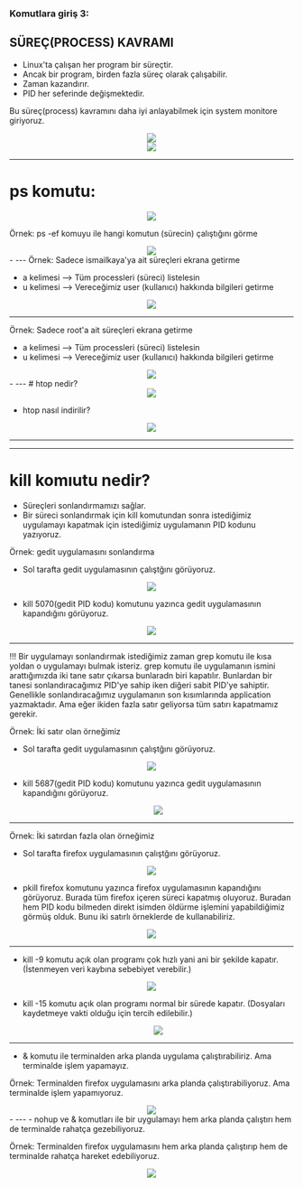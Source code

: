 ### **Komutlara giriş 3:**

 ## SÜREÇ(PROCESS) KAVRAMI
  
- Linux'ta çalışan her program bir süreçtir.
- Ancak bir program, birden fazla süreç olarak çalışabilir.
- Zaman kazandırır.
- PID her seferinde değişmektedir.

Bu süreç(process) kavramını daha iyi anlayabilmek için system monitore giriyoruz.
 
<div align="center">
	<img src="https://github.com/ismailkaya32/linux_komutlari_301/assets/122615472/fcf5bfc3-c0f1-414e-bb9e-18ba4c2d9195"/>
</div>

<div align="center">
	<img src="https://github.com/ismailkaya32/linux_komutlari_301/assets/122615472/ecc61e7f-7c27-4f56-b492-e382ac812e9a"/>
</div>

- ---

# ps komutu: 
<div align="center">
	<img src="https://github.com/ismailkaya32/linux_komutlari_301/assets/122615472/c8e07aa1-122e-413a-b23e-b0cfea870cab"/>
 </div>

Örnek: ps -ef komuyu ile hangi komutun (sürecin) çalıştığını görme
 <div align="center">
	<img src="https://github.com/ismailkaya32/linux_komutlari_301/assets/122615472/53cefe7d-13a6-432e-bca7-5a203e0ce170"/>
 </div>
- ---
Örnek: Sadece ismailkaya'ya ait süreçleri ekrana getirme

- a kelimesi --> Tüm processleri (süreci) listelesin
- u kelimesi --> Vereceğimiz user (kullanıcı) hakkında bilgileri getirme

 <div align="center">
	<img src="https://github.com/ismailkaya32/linux_komutlari_301/assets/122615472/975baa43-592c-4139-af18-0e71b5b73700"/>
 </div>

- ---
Örnek: Sadece root'a ait süreçleri ekrana getirme

- a kelimesi --> Tüm processleri (süreci) listelesin
- u kelimesi --> Vereceğimiz user (kullanıcı) hakkında bilgileri getirme

 <div align="center">
	<img src="https://github.com/ismailkaya32/linux_komutlari_301/assets/122615472/0069cb47-b2a3-4c15-9c33-2a8301cc9ac2"/>
 </div>
- ---
# htop nedir?
 <div align="center">
	<img src="https://github.com/ismailkaya32/linux_komutlari_301/assets/122615472/cdaf0628-4276-4dca-bd07-e3dc267b63f7"/>
 </div>

- htop nasıl indirilir?
 <div align="center">
	<img src="https://github.com/ismailkaya32/linux_komutlari_301/assets/122615472/539103d2-77d8-47c7-aa97-36f6c3939a2c"/>
 </div>

- ---
- ---
# kill komıutu nedir?

- Süreçleri sonlandırmamızı sağlar.
- Bir süreci sonlandırmak için kill komutundan sonra istediğimiz uygulamayı kapatmak için istediğimiz uygulamanın PID kodunu yazıyoruz.

Örnek: gedit uygulamasını sonlandırma

- Sol tarafta gedit uygulamasının çalıştğını görüyoruz.
 <div align="center">
	<img src="https://github.com/ismailkaya32/linux_komutlari_301/assets/122615472/6bc5151a-b837-4bf4-a20d-9f9cde35c20eb"/>
 </div>

- kill 5070(gedit PID kodu) komutunu yazınca gedit uygulamasının kapandığını görüyoruz.

 <div align="center">
	<img src="https://github.com/ismailkaya32/linux_komutlari_301/assets/122615472/72768691-e61c-49dd-ab25-05acf9330471"/>
 </div>

- ---
!!! Bir uygulamayı sonlandırmak istediğimiz zaman grep komutu ile kısa yoldan o uygulamayı bulmak isteriz. grep komutu ile uygulamanın ismini arattığımızda iki tane satır çıkarsa bunlaradn biri kapatılır. Bunlardan bir tanesi sonlandıracağımız PID'ye sahip iken diğeri sabit PID'ye sahiptir. Genellikle sonlandıracağımız uygulamanın son kısımlarında application yazmaktadır. Ama eğer ikiden fazla satır geliyorsa tüm satırı kapatmamız gerekir.

Örnek: İki satır olan örneğimiz

- Sol tarafta gedit uygulamasının çalıştğını görüyoruz.
 <div align="center">
	<img src="https://github.com/ismailkaya32/linux_komutlari_301/assets/122615472/73bff42b-7eed-4d9c-94b1-91040b678763"/>
 </div>

- kill 5687(gedit PID kodu) komutunu yazınca gedit uygulamasının kapandığını görüyoruz.
  
  <div align="center">
	<img src="https://github.com/ismailkaya32/linux_komutlari_301/assets/122615472/f661b4ec-a498-4da2-85cc-40546797f6d0"/>
 </div>

 - ---
Örnek: İki satırdan fazla olan örneğimiz

- Sol tarafta firefox uygulamasının çalıştğını görüyoruz.

 <div align="center">
	<img src="https://github.com/ismailkaya32/linux_komutlari_301/assets/122615472/f452e229-9711-4b73-b8c7-855a6c4f3425"/>
 </div>


- pkill firefox komutunu yazınca firefox uygulamasının kapandığını görüyoruz. Burada tüm firefox içeren süreci kapatmış oluyoruz. Buradan hem PID kodu bilmeden direkt isimden öldürme işlemini yapabildiğimiz görmüş olduk. Bunu iki satırlı örneklerde de kullanabiliriz.

 <div align="center">
	<img src="https://github.com/ismailkaya32/linux_komutlari_301/assets/122615472/33f83abc-5640-428e-a0c7-bd46081789f7"/>
 </div>

- ---
 
- kill -9 komutu açık olan programı çok hızlı yani ani bir şekilde kapatır. (İstenmeyen veri kaybına sebebiyet verebilir.)
  
 <div align="center">
	<img src="https://github.com/ismailkaya32/linux_komutlari_301/assets/122615472/32e6968e-122e-41d6-80cf-15a8e3370269"/>
 </div>

- kill -15 komutu açık olan programı normal bir sürede kapatır. (Dosyaları kaydetmeye vakti olduğu için tercih edilebilir.)
  
  <div align="center">
	<img src="https://github.com/ismailkaya32/linux_komutlari_301/assets/122615472/772e2ada-8c34-4b8c-afd7-183620c4d2fe"/>
 </div>

- ---
- & komutu ile terminalden arka planda uygulama çalıştırabiliriz. Ama terminalde işlem yapamayız. 

Örnek: Terminalden firefox uygulamasını arka planda çalıştırabiliyoruz. Ama terminalde işlem yapamıyoruz.

  <div align="center">
	<img src="https://github.com/ismailkaya32/linux_komutlari_301/assets/122615472/cf7a0ffa-0fc6-43d2-bae9-75fe083ea8a9"/>
 </div>
- ---
- nohup ve & komutları ile bir uygulamayı hem arka planda çalıştırı hem de terminalde rahatça gezebiliyoruz.

Örnek: Terminalden firefox uygulamasını hem arka planda çalıştırıp hem de terminalde rahatça hareket edebiliyoruz.

   <div align="center">
	<img src="https://github.com/ismailkaya32/linux_komutlari_301/assets/122615472/67186389-9b02-45eb-a794-eb79569b1f3d"/>
 </div>

 



 
